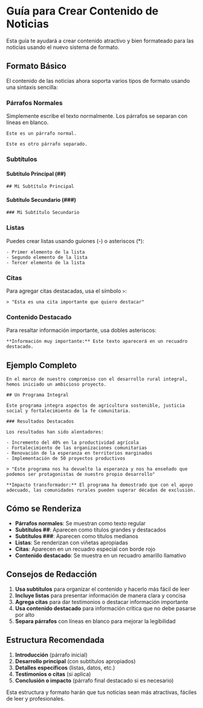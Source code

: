 # Guía para Crear Contenido de Noticias

Esta guía te ayudará a crear contenido atractivo y bien formateado para las noticias usando el nuevo sistema de formato.

## Formato Básico

El contenido de las noticias ahora soporta varios tipos de formato usando una sintaxis sencilla:

### Párrafos Normales
Simplemente escribe el texto normalmente. Los párrafos se separan con líneas en blanco.

```
Este es un párrafo normal.

Este es otro párrafo separado.
```

### Subtítulos

#### Subtítulo Principal (##)
```
## Mi Subtítulo Principal
```

#### Subtítulo Secundario (###)
```
### Mi Subtítulo Secundario
```

### Listas
Puedes crear listas usando guiones (-) o asteriscos (*):

```
- Primer elemento de la lista
- Segundo elemento de la lista
- Tercer elemento de la lista
```

### Citas
Para agregar citas destacadas, usa el símbolo `>`:

```
> "Esta es una cita importante que quiero destacar"
```

### Contenido Destacado
Para resaltar información importante, usa dobles asteriscos:

```
**Información muy importante:** Este texto aparecerá en un recuadro destacado.
```

## Ejemplo Completo

```
En el marco de nuestro compromiso con el desarrollo rural integral, hemos iniciado un ambicioso proyecto.

## Un Programa Integral

Este programa integra aspectos de agricultura sostenible, justicia social y fortalecimiento de la fe comunitaria.

### Resultados Destacados

Los resultados han sido alentadores:

- Incremento del 40% en la productividad agrícola
- Fortalecimiento de las organizaciones comunitarias
- Renovación de la esperanza en territorios marginados
- Implementación de 50 proyectos productivos

> "Este programa nos ha devuelto la esperanza y nos ha enseñado que podemos ser protagonistas de nuestro propio desarrollo"

**Impacto transformador:** El programa ha demostrado que con el apoyo adecuado, las comunidades rurales pueden superar décadas de exclusión.
```

## Cómo se Renderiza

- **Párrafos normales**: Se muestran como texto regular
- **Subtítulos ##**: Aparecen como títulos grandes y destacados
- **Subtítulos ###**: Aparecen como títulos medianos
- **Listas**: Se renderizan con viñetas apropiadas
- **Citas**: Aparecen en un recuadro especial con borde rojo
- **Contenido destacado**: Se muestra en un recuadro amarillo llamativo

## Consejos de Redacción

1. **Usa subtítulos** para organizar el contenido y hacerlo más fácil de leer
2. **Incluye listas** para presentar información de manera clara y concisa
3. **Agrega citas** para dar testimonios o destacar información importante
4. **Usa contenido destacado** para información crítica que no debe pasarse por alto
5. **Separa párrafos** con líneas en blanco para mejorar la legibilidad

## Estructura Recomendada

1. **Introducción** (párrafo inicial)
2. **Desarrollo principal** (con subtítulos apropiados)
3. **Detalles específicos** (listas, datos, etc.)
4. **Testimonios o citas** (si aplica)
5. **Conclusión o impacto** (párrafo final destacado si es necesario)

Esta estructura y formato harán que tus noticias sean más atractivas, fáciles de leer y profesionales.